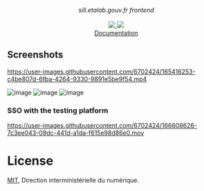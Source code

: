 <p align="center">
    <i>sill.etalab.gouv.fr frontend</i>
    <br>
    <br>
    <a href="https://github.com/etalab/sill-web/actions">
      <img src="https://github.com/etalab/sill-web/workflows/ci/badge.svg?branch=main">
    </a>
    <a href="https://github.com/etalab/sill-web/blob/main/LICENSE">
      <img src="https://img.shields.io/npm/l/sill-api">
    </a>
    </br>
    <a href="https://etalab-2.gitbook.io/sill/">Documentation</a>
</p>

## Screenshots

https://user-images.githubusercontent.com/6702424/165416253-c4be807d-6fba-4264-9330-9891e5be9f54.mp4

![image](https://user-images.githubusercontent.com/6702424/165414459-e35a01b3-cbc5-4a16-b9c0-d27aecb01e60.png)
![image](https://user-images.githubusercontent.com/6702424/165414524-851392c7-1121-4642-8524-dfa81b5068b9.png)
![image](https://user-images.githubusercontent.com/6702424/165414610-ed6ceb17-b10e-4cef-b8c4-0073a27da1d0.png)

### SSO with the testing platform

https://user-images.githubusercontent.com/6702424/166608626-7c3ee043-09dc-441d-a1da-f615e98d86e0.mov

# License

[MIT](LICENSE), Direction interministérielle du numérique.
